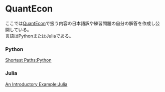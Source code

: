 # QuantEcon  
ここでは[QuantEcon](http://quant-econ.net/)で扱う内容の日本語訳や練習問題の自分の解答を作成し公開している。  
言語はPythonまたはJuliaである。  

### Python  
[Shortest Paths:Python](Shortest_Paths_py.ipynb)  

### Julia  
[An Introductory Example:Julia](An_Introductory_Example_jl.ipynb)
